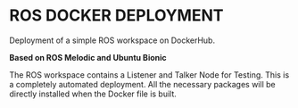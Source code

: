# ROS DOCKER DEPLOYMENT
Deployment of a simple ROS workspace on DockerHub. 

**Based on ROS Melodic and Ubuntu Bionic**


The ROS workspace contains a Listener and Talker Node for Testing.
This is a completely automated deployment.
All the necessary packages will be directly installed when the
Docker file is built.
